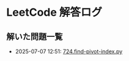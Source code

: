 # LeetCode 解答ログ

## 解いた問題一覧

<!-- log:start -->
- 2025-07-07 12:51: [724.find-pivot-index.py](problems/python/724.find-pivot-index.py)
<!-- log:end -->
